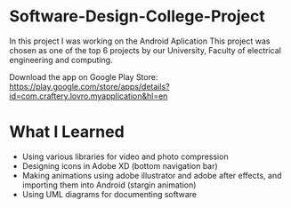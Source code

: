 # Software-Design-College-Project

In this project I was working on the Android Aplication
This project was chosen as one of the top 6 projects by our University, Faculty of electrical engineering and computing.

Download the app on Google Play Store:
https://play.google.com/store/apps/details?id=com.craftery.lovro.myapplication&hl=en

# What I Learned

* Using various libraries for video and photo compression
* Designing icons in Adobe XD (bottom navigation bar)
* Making animations using adobe illustrator and adobe after effects, and importing them into Android (stargin animation)
* Using UML diagrams for documenting software

